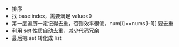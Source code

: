 - 排序
- 找 base index，需要满足 value<0
- 第一层遍历一定记得去重，否则效率很低，num[i]==nums[i-1]] 要去重
- 利用 set 性质自动去重，减少代码冗余
- 最后把 set 转化成 list
